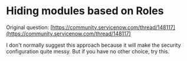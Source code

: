 # Hiding modules based on Roles
Original question: [https://community.servicenow.com/thread/148117](https://community.servicenow.com/thread/148117)

I don't normally suggest this approach because it will make the security configuration quite messy. But if you have no other choice, try this.
